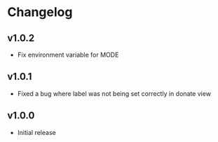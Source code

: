 # Changelog


## v1.0.2

- Fix environment variable for MODE

## v1.0.1

- Fixed a bug where label was not being set correctly in donate view

## v1.0.0

- Initial release
